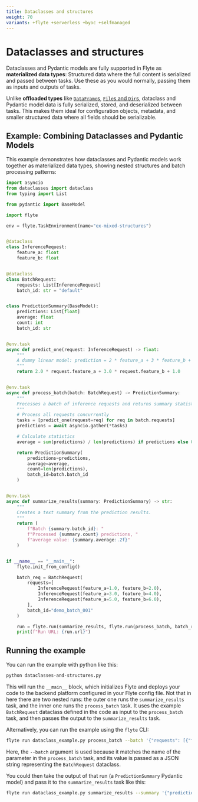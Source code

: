 ```yaml
---
title: Dataclasses and structures
weight: 70
variants: +flyte +serverless +byoc +selfmanaged
---
```


# Dataclasses and structures

Dataclasses and Pydantic models are fully supported in Flyte as **materialized data types**:
Structured data where the full content is serialized and passed between tasks.
Use these as you would normally, passing them as inputs and outputs of tasks.

Unlike **offloaded types** like [`DataFrame`s](./dataframes), [`File`s and `Dir`s](./files-and-directories), dataclass and Pydantic model data is fully serialized, stored, and deserialized between tasks.
This makes them ideal for configuration objects, metadata, and smaller structured data where all fields should be serializable.

## Example: Combining Dataclasses and Pydantic Models

This example demonstrates how dataclasses and Pydantic models work together as materialized data types, showing nested structures and batch processing patterns:

```python
import asyncio
from dataclasses import dataclass
from typing import List

from pydantic import BaseModel

import flyte

env = flyte.TaskEnvironment(name="ex-mixed-structures")


@dataclass
class InferenceRequest:
    feature_a: float
    feature_b: float


@dataclass
class BatchRequest:
    requests: List[InferenceRequest]
    batch_id: str = "default"


class PredictionSummary(BaseModel):
    predictions: List[float]
    average: float
    count: int
    batch_id: str


@env.task
async def predict_one(request: InferenceRequest) -> float:
    """
    A dummy linear model: prediction = 2 * feature_a + 3 * feature_b + bias(=1.0)
    """
    return 2.0 * request.feature_a + 3.0 * request.feature_b + 1.0


@env.task
async def process_batch(batch: BatchRequest) -> PredictionSummary:
    """
    Processes a batch of inference requests and returns summary statistics.
    """
    # Process all requests concurrently
    tasks = [predict_one(request=req) for req in batch.requests]
    predictions = await asyncio.gather(*tasks)

    # Calculate statistics
    average = sum(predictions) / len(predictions) if predictions else 0.0

    return PredictionSummary(
        predictions=predictions,
        average=average,
        count=len(predictions),
        batch_id=batch.batch_id
    )


@env.task
async def summarize_results(summary: PredictionSummary) -> str:
    """
    Creates a text summary from the prediction results.
    """
    return (
        f"Batch {summary.batch_id}: "
        f"Processed {summary.count} predictions, "
        f"average value: {summary.average:.2f}"
    )


if __name__ == "__main__":
    flyte.init_from_config()

    batch_req = BatchRequest(
        requests=[
            InferenceRequest(feature_a=1.0, feature_b=2.0),
            InferenceRequest(feature_a=3.0, feature_b=4.0),
            InferenceRequest(feature_a=5.0, feature_b=6.0),
        ],
        batch_id="demo_batch_001"
    )

    run = flyte.run(summarize_results, flyte.run(process_batch, batch_req))
    print(f"Run URL: {run.url}")
```

## Running the example

You can run the example with python like this:

```bash
python dataclasses-and-structures.py
```

This will run the `__main__` block, which initializes Flyte and deploys your code to the backend platform configured in your Flyte config file.
Not that in here there are two nested runs: the outer one runs the `summarize_results` task, and the inner one runs the `process_batch` task.
It uses the example `BatchRequest` dataclass defined in the code as input to the `process_batch` task, and then passes the output to the `summarize_results` task.

Alternatively, you can run the example using the `flyte` CLI:

```bash
flyte run dataclass_example.py process_batch --batch '{"requests": [{"feature_a": 1, "feature_b": 2}, {"feature_a": 3, "feature_b": 4}], "batch_id": "test_batch"}'
```

Here, the `--batch` argument is used because it matches the name of the parameter in the `process_batch` task, and its value is passed as a JSON string representing the `BatchRequest` dataclass.

You could then take the output of that run (a `PredictionSummary` Pydantic model) and pass it to the `summarize_results` task like this:

```bash
flyte run dataclass_example.py summarize_results --summary '{"predictions": [8.0, 18.0], "average": 13.0, "count": 2, "batch_id": "test_batch"}'
```
